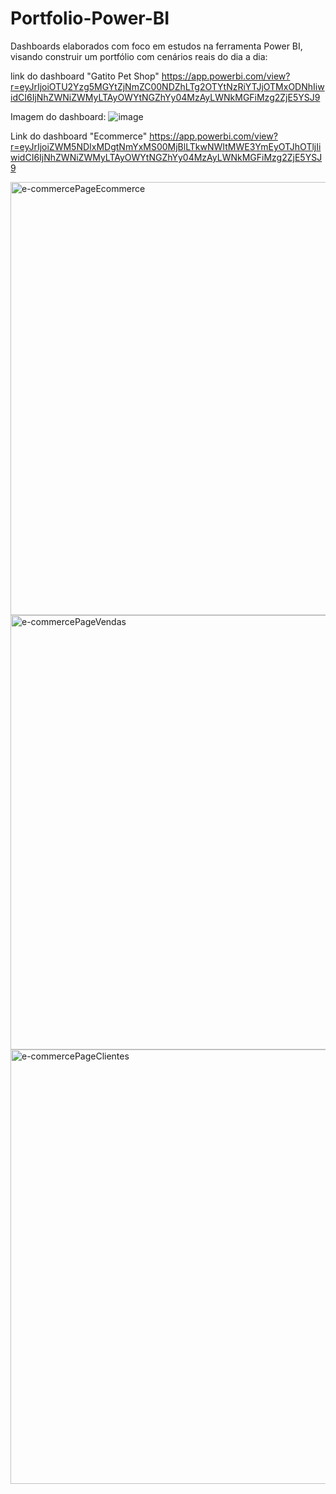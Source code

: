 # Portfolio-Power-BI
Dashboards elaborados com foco em estudos na ferramenta Power BI, visando construir um portfólio com cenários reais do dia a dia:

link do dashboard "Gatito Pet Shop"
https://app.powerbi.com/view?r=eyJrIjoiOTU2Yzg5MGYtZjNmZC00NDZhLTg2OTYtNzRiYTJjOTMxODNhIiwidCI6IjNhZWNiZWMyLTAyOWYtNGZhYy04MzAyLWNkMGFiMzg2ZjE5YSJ9

Imagem do dashboard:
![image](https://github.com/anguimaraes/Portfolio-Power-BI/assets/72702804/652cc031-e438-45a6-a75f-923ed9eca033)

Link do dashboard "Ecommerce"
https://app.powerbi.com/view?r=eyJrIjoiZWM5NDIxMDgtNmYxMS00MjBlLTkwNWItMWE3YmEyOTJhOTljIiwidCI6IjNhZWNiZWMyLTAyOWYtNGZhYy04MzAyLWNkMGFiMzg2ZjE5YSJ9


<img width="693" alt="e-commercePageEcommerce" src="https://github.com/anguimaraes/Portfolio-Power-BI/assets/72702804/3e5ac5c1-9735-49d2-917e-90fee3ca3006">


<img width="695" alt="e-commercePageVendas" src="https://github.com/anguimaraes/Portfolio-Power-BI/assets/72702804/2c31188b-5930-45ee-bf13-aade80d5c073">


<img width="695" alt="e-commercePageClientes" src="https://github.com/anguimaraes/Portfolio-Power-BI/assets/72702804/a0d5e802-3604-41cc-a0cd-b54de62c4f6d">


